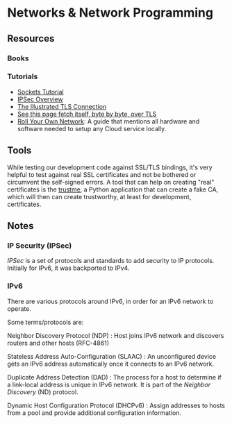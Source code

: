 Networks & Network Programming
==============================

Resources
---------

### Books ###


### Tutorials ###

 - [Sockets Tutorial](http://www.cs.rpi.edu/~moorthy/Courses/os98/Pgms/socket.html)
 - [IPSec Overview](https://anardil.net/2015/internet-protocol-security-ipsec.html)
 - [The Illustrated TLS Connection](https://tls.ulfheim.net/)
 - [See this page fetch itself, byte by byte, over TLS](https://subtls.pages.dev/)
 - [Roll Your Own Network](https://roll.urown.net/):
   A guide that mentions all hardware and software needed to setup any Cloud
   service locally.


Tools
-----

While testing our development code against SSL/TLS bindings, it's very helpful
to test against real SSL certificates and not be bothered or circumvent the
self-signed errors.  A tool that can help on creating "real" certificates is the
[trustme](https://github.com/python-trio/trustme), a Python application that can
create a fake CA, which will then can create trustworthy, at least for
development, certificates.


Notes
-----

### IP Security (IPSec) ###

_IPSec_ is a set of protocols and standards to add security to IP protocols.
Initially for IPv6, it was backported to IPv4.


### IPv6 ###

There are various protocols around IPv6, in order for an IPv6 network to
operate.

Some terms/protocols are:

Neighbor Discovery Protocol (NDP)
:  Host joins IPv6 network and discovers routers and other hosts (RFC-4861)

Stateless Address Auto-Configuration (SLAAC)
: An unconfigured device gets an IPv6 address automatically once it connects to an IPv6 network.

Duplicate Address Detection (DAD)
: The process for a host to determine if a link-local address is unique in IPv6
network.  It is part of the _Neighbor Discovery_ (ND) protocol.

Dynamic Host Configuration Protocol (DHCPv6)
: Assign addresses to hosts from a pool and provide additional configuration information.
